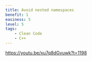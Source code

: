 ```yaml
---
title: Avoid nested namespaces
benefit: 1
easiness: 5
level: 5
tags:
    - Clean Code
    - C++
---
```


https://youtu.be/xu7q8dGvuwk?t=1198